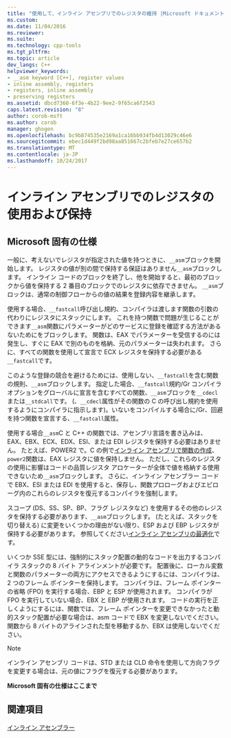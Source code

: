 ```yaml
---
title: "使用して、インライン アセンブリでのレジスタの維持 |Microsoft ドキュメント"
ms.custom: 
ms.date: 11/04/2016
ms.reviewer: 
ms.suite: 
ms.technology: cpp-tools
ms.tgt_pltfrm: 
ms.topic: article
dev_langs: C++
helpviewer_keywords:
- __asm keyword [C++], register values
- inline assembly, registers
- registers, inline assembly
- preserving registers
ms.assetid: dbcd7360-6f3e-4b22-9ee2-9f65ca6f2543
caps.latest.revision: "8"
author: corob-msft
ms.author: corob
manager: ghogen
ms.openlocfilehash: bc9b874535e2169a1ca16bb934fb4d13029c46e6
ms.sourcegitcommit: ebec1d449f2bd98aa851667c2bfeb7e27ce657b2
ms.translationtype: MT
ms.contentlocale: ja-JP
ms.lasthandoff: 10/24/2017
---
```

# <a name="using-and-preserving-registers-in-inline-assembly"></a>インライン アセンブリでのレジスタの使用および保持
## <a name="microsoft-specific"></a>Microsoft 固有の仕様  
 一般に、考えないでレジスタが指定された値を持つときに、`__asm`ブロックを開始します。 レジスタの値が別の間で保持する保証はありません`__asm`ブロックします。 インライン コードのブロックを終了し、他を開始すると、最初のブロックから値を保持する 2 番目のブロックでのレジスタに依存できません。 `__asm`ブロックは、通常の制御フローからの値の結果を登録内容を継承します。  
  
 使用する場合、`__fastcall`呼び出し規約、コンパイラは渡します関数の引数の代わりにレジスタにスタックにします。 これを持つ関数で問題が生じることができます`__asm`関数にパラメーターがどのサービスに登録を確認する方法があるないためにをブロックします。 関数は、EAX でパラメーターを受信するのには発生し、すぐに EAX で別のものを格納、元のパラメーターは失われます。 さらに、すべての関数を使用して宣言で ECX レジスタを保持する必要がある`__fastcall`です。  
  
 このような登録の競合を避けるためには、使用しない、`__fastcall`を含む関数の規則、`__asm`ブロックします。 指定した場合、`__fastcall`規約/Gr コンパイラ オプションをグローバルに宣言を含むすべての関数、`__asm`ブロックを`__cdecl`または`__stdcall`です。 (、`__cdecl`属性がその関数の C の呼び出し規約を使用するようにコンパイラに指示します)。いないをコンパイルする場合に/Gr、回避を持つ関数を宣言する、`__fastcall`属性。  
  
 使用する場合`__asm`C と C++ の関数では、アセンブリ言語を書き込みは、EAX、EBX、ECX、EDX、ESI、または EDI レジスタを保持する必要はありません。 たとえば、POWER2 で。C の例で[インライン アセンブリで関数の作成](../../assembler/inline/writing-functions-with-inline-assembly.md)、`power2`関数は、EAX レジスタに値を保持しません。 ただし、これらのレジスタの使用に影響はコードの品質レジスタ アロケーターが全体で値を格納する使用できないため`__asm`ブロックします。 さらに、インライン アセンブラー コードで EBX、ESI または EDI を使用すると、保存し、関数プロローグおよびエピローグ内のこれらのレジスタを復元するコンパイラを強制します。  
  
 スコープ (DS、SS、SP、BP、フラグ レジスタなど) を使用するその他のレジスタを保持する必要があります、`__asm`ブロックします。 (たとえば、スタックを切り替える) に変更をいくつかの理由がない限り、ESP および EBP レジスタが保持する必要があります。 参照してください[インライン アセンブリの最適化](../../assembler/inline/optimizing-inline-assembly.md)です。  
  
 いくつか SSE 型には、強制的にスタック配置の動的なコードを出力するコンパイラ スタックの 8 バイト アラインメントが必要です。 配置後に、ローカル変数と関数のパラメーターの両方にアクセスできるようにするには、コンパイラは、2 つのフレーム ポインターを保持します。  コンパイラは、フレーム ポインターの省略 (FPO) を実行する場合、EBP と ESP が使用されます。  コンパイラが FPO を実行していない場合、EBX と EBP が使用されます。 コードの実行を正しくようにするには、関数では、フレーム ポインターを変更できなかったと動的スタック配置が必要な場合は、asm コードで EBX を変更しないでください。 関数から 8 バイトのアラインされた型を移動するか、EBX は使用しないでください。  
  
> [!NOTE]
>  インライン アセンブリ コードは、STD または CLD 命令を使用して方向フラグを変更する場合は、元の値にフラグを復元する必要があります。  
  
 **Microsoft 固有の仕様はここまで**  
  
## <a name="see-also"></a>関連項目  
 [インライン アセンブラー](../../assembler/inline/inline-assembler.md)